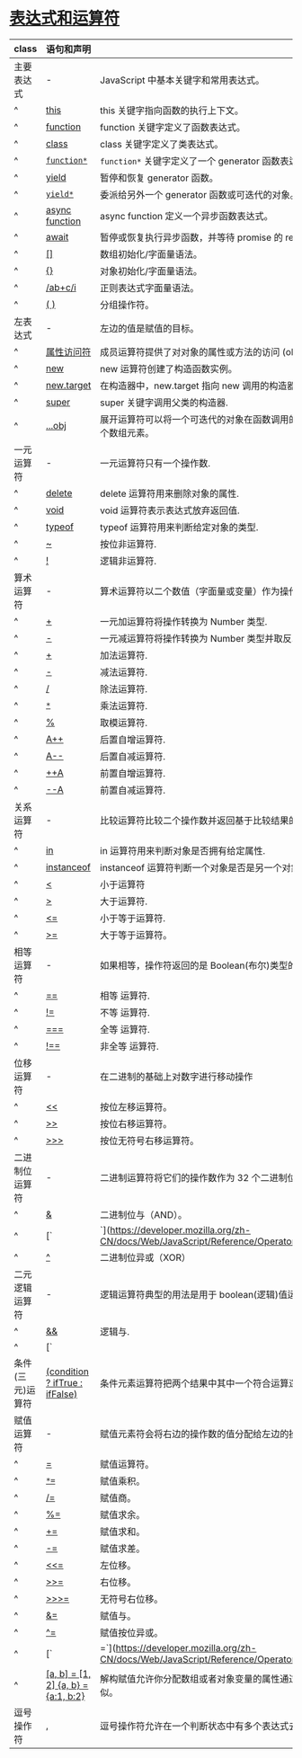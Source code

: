 # [表达式和运算符](https://developer.mozilla.org/zh-CN/docs/Web/JavaScript/Reference/Operators)

| class            | 语句和声明                                                                                                                                  | more                                                                                                    |
| ---------------- | ------------------------------------------------------------------------------------------------------------------------------------------- | ------------------------------------------------------------------------------------------------------- |
| 主要表达式       | -                                                                                                                                           | JavaScript 中基本关键字和常用表达式。                                                                   |
| ^                | [this](https://developer.mozilla.org/zh-CN/docs/Web/JavaScript/Reference/Operators/this)                                                    | this 关键字指向函数的执行上下文。                                                                       |
| ^                | [function](https://developer.mozilla.org/zh-CN/docs/Web/JavaScript/Reference/Operators/function)                                            | function 关键字定义了函数表达式。                                                                       |
| ^                | [class](https://developer.mozilla.org/zh-CN/docs/Web/JavaScript/Reference/Operators/class)                                                  | class 关键字定义了类表达式。                                                                            |
| ^                | [`function*`](https://developer.mozilla.org/zh-CN/docs/Web/JavaScript/Reference/Operators/function*)                                        | `function*` 关键字定义了一个 generator 函数表达式。                                                     |
| ^                | [yield](https://developer.mozilla.org/zh-CN/docs/Web/JavaScript/Reference/Operators/yield)                                                  | 暂停和恢复 generator 函数。                                                                             |
| ^                | [`yield*`](https://developer.mozilla.org/zh-CN/docs/Web/JavaScript/Reference/Operators/yield*)                                              | 委派给另外一个 generator 函数或可迭代的对象。                                                           |
| ^                | [async function](https://developer.mozilla.org/zh-CN/docs/Web/JavaScript/Reference/Operators/async_function)                                | async function 定义一个异步函数表达式。                                                                 |
| ^                | [await](https://developer.mozilla.org/zh-CN/docs/Web/JavaScript/Reference/Operators/await)                                                  | 暂停或恢复执行异步函数，并等待 promise 的 resolve/reject 回调。                                         |
| ^                | [[]](https://developer.mozilla.org/zh-CN/docs/Web/JavaScript/Reference/Operators/Array)                                                     | 数组初始化/字面量语法。                                                                                 |
| ^                | [{}](https://developer.mozilla.org/zh-CN/docs/Web/JavaScript/Reference/Operators/Object_initializer)                                        | 对象初始化/字面量语法。                                                                                 |
| ^                | [/ab+c/i](https://developer.mozilla.org/zh-CN/docs/Web/JavaScript/Reference/Operators/RegExp)                                               | 正则表达式字面量语法。                                                                                  |
| ^                | [( )](https://developer.mozilla.org/zh-CN/docs/Web/JavaScript/Reference/Operators/Grouping)                                                 | 分组操作符。                                                                                            |
| 左表达式         | -                                                                                                                                           | 左边的值是赋值的目标。                                                                                  |
| ^                | [属性访问符](https://developer.mozilla.org/zh-CN/docs/Web/JavaScript/Reference/Operators/Property_accessors)                                | 成员运算符提供了对对象的属性或方法的访问 (object.property 和 object["property"]).                       |
| ^                | [new](https://developer.mozilla.org/zh-CN/docs/Web/JavaScript/Reference/Operators/new)                                                      | new 运算符创建了构造函数实例。                                                                          |
| ^                | [new.target](https://developer.mozilla.org/zh-CN/docs/Web/JavaScript/Reference/Operators/new.target)                                        | 在构造器中，new.target 指向 new 调用的构造器。                                                          |
| ^                | [super](https://developer.mozilla.org/zh-CN/docs/Web/JavaScript/Reference/Operators/super)                                                  | super 关键字调用父类的构造器.                                                                           |
| ^                | [...obj](https://developer.mozilla.org/zh-CN/docs/Web/JavaScript/Reference/Operators/Spread_syntax)                                         | 展开运算符可以将一个可迭代的对象在函数调用的位置展开成为多个参数,或者在数组字面量中展开成多个数组元素。 |
| 一元运算符       | -                                                                                                                                           | 一元运算符只有一个操作数.                                                                               |
| ^                | [delete](https://developer.mozilla.org/zh-CN/docs/Web/JavaScript/Reference/Operators/delete)                                                | delete 运算符用来删除对象的属性.                                                                        |
| ^                | [void](https://developer.mozilla.org/zh-CN/docs/Web/JavaScript/Reference/Operators/void)                                                    | void 运算符表示表达式放弃返回值.                                                                        |
| ^                | [typeof](https://developer.mozilla.org/zh-CN/docs/Web/JavaScript/Reference/Operators/typeof)                                                | typeof 运算符用来判断给定对象的类型.                                                                    |
| ^                | [~](https://developer.mozilla.org/zh-CN/docs/Web/JavaScript/Reference/Operators/Bitwise_Operators#Bitwise_NOT)                              | 按位非运算符.                                                                                           |
| ^                | [!](https://developer.mozilla.org/zh-CN/docs/Web/JavaScript/Reference/Operators/Logical_Operators#Logical_NOT)                              | 逻辑非运算符.                                                                                           |
| 算术运算符       | -                                                                                                                                           | 算术运算符以二个数值（字面量或变量）作为操作数，并返回单个数值。                                        |
| ^                | [+](https://developer.mozilla.org/zh-CN/docs/Web/JavaScript/Reference/Operators/Arithmetic_Operators#Unary_plus)                            | 一元加运算符将操作转换为 Number 类型.                                                                   |
| ^                | [-](https://developer.mozilla.org/zh-CN/docs/Web/JavaScript/Reference/Operators/Arithmetic_Operators#Unary_negation)                        | 一元减运算符将操作转换为 Number 类型并取反.                                                             |
| ^                | [+](https://developer.mozilla.org/zh-CN/docs/Web/JavaScript/Reference/Operators/Arithmetic_Operators#Addition)                              | 加法运算符.                                                                                             |
| ^                | [-](https://developer.mozilla.org/zh-CN/docs/Web/JavaScript/Reference/Operators/Arithmetic_Operators#Subtraction)                           | 减法运算符.                                                                                             |
| ^                | [/](https://developer.mozilla.org/zh-CN/docs/Web/JavaScript/Reference/Operators/Arithmetic_Operators#Division)                              | 除法运算符.                                                                                             |
| ^                | [`*`](https://developer.mozilla.org/zh-CN/docs/Web/JavaScript/Reference/Operators/Arithmetic_Operators#Multiplication)                      | 乘法运算符.                                                                                             |
| ^                | [%](https://developer.mozilla.org/zh-CN/docs/Web/JavaScript/Reference/Operators/Arithmetic_Operators#Remainder)                             | 取模运算符.                                                                                             |
| ^                | [A++](https://developer.mozilla.org/zh-CN/docs/Web/JavaScript/Reference/Operators/Arithmetic_Operators#Increment)                           | 后置自增运算符.                                                                                         |
| ^                | [A--](https://developer.mozilla.org/zh-CN/docs/Web/JavaScript/Reference/Operators/Arithmetic_Operators#Decrement)                           | 后置自减运算符.                                                                                         |
| ^                | [++A](https://developer.mozilla.org/zh-CN/docs/Web/JavaScript/Reference/Operators/Arithmetic_Operators#Increment)                           | 前置自增运算符.                                                                                         |
| ^                | [--A](https://developer.mozilla.org/zh-CN/docs/Web/JavaScript/Reference/Operators/Arithmetic_Operators#Decrement)                           | 前置自减运算符.                                                                                         |
| 关系运算符       | -                                                                                                                                           | 比较运算符比较二个操作数并返回基于比较结果的 Boolean 值。                                               |
| ^                | [in](https://developer.mozilla.org/zh-CN/docs/Web/JavaScript/Reference/Operators/in)                                                        | in 运算符用来判断对象是否拥有给定属性.                                                                  |
| ^                | [instanceof](https://developer.mozilla.org/zh-CN/docs/Web/JavaScript/Reference/Operators/instanceof)                                        | instanceof 运算符判断一个对象是否是另一个对象的实例.                                                    |
| ^                | [<](https://developer.mozilla.org/zh-CN/docs/Web/JavaScript/Reference/Operators/Comparison_Operators#Less_than_operator)                    | 小于运算符                                                                                              |
| ^                | [>](https://developer.mozilla.org/zh-CN/docs/Web/JavaScript/Reference/Operators/Comparison_Operators#Greater_than_operator)                 | 大于运算符.                                                                                             |
| ^                | [<=](https://developer.mozilla.org/zh-CN/docs/Web/JavaScript/Reference/Operators/Comparison_Operators#Less_than_or_equal_operator)          | 小于等于运算符.                                                                                         |
| ^                | [>=](https://developer.mozilla.org/zh-CN/docs/Web/JavaScript/Reference/Operators/Comparison_Operators#Greater_than_or_equal_operator)       | 大于等于运算符。                                                                                        |
| 相等运算符       | -                                                                                                                                           | 如果相等，操作符返回的是 Boolean(布尔)类型的 true，否则是 false。                                       |
| ^                | [==](https://developer.mozilla.org/zh-CN/docs/Web/JavaScript/Reference/Operators/Comparison_Operators#Equality)                             | 相等 运算符.                                                                                            |
| ^                | [!=](https://developer.mozilla.org/zh-CN/docs/Web/JavaScript/Reference/Operators/Comparison_Operators#Inequality)                           | 不等 运算符.                                                                                            |
| ^                | [===](https://developer.mozilla.org/zh-CN/docs/Web/JavaScript/Reference/Operators/Comparison_Operators#Identity)                            | 全等 运算符.                                                                                            |
| ^                | [!==](https://developer.mozilla.org/zh-CN/docs/Web/JavaScript/Reference/Operators/Comparison_Operators#Nonidentity)                         | 非全等 运算符.                                                                                          |
| 位移运算符       | -                                                                                                                                           | 在二进制的基础上对数字进行移动操作                                                                      |
| ^                | [<<](https://developer.mozilla.org/zh-CN/docs/Web/JavaScript/Reference/Operators/Bitwise_Operators#Left_shift)                              | 按位左移运算符。                                                                                        |
| ^                | [>>](https://developer.mozilla.org/zh-CN/docs/Web/JavaScript/Reference/Operators/Bitwise_Operators#Right_shift)                             | 按位右移运算符。                                                                                        |
| ^                | [>>>](https://developer.mozilla.org/zh-CN/docs/Web/JavaScript/Reference/Operators/Bitwise_Operators#Unsigned_right_shift)                   | 按位无符号右移运算符。                                                                                  |
| 二进制位运算符   | -                                                                                                                                           | 二进制运算符将它们的操作数作为 32 个二进制位（0 或 1）的集合，并返回标准的 JavaScript 数值。            |
| ^                | [&](https://developer.mozilla.org/zh-CN/docs/Web/JavaScript/Reference/Operators/Bitwise_Operators#Bitwise_AND)                              | 二进制位与（AND）。                                                                                     |
| ^                | [`|`](https://developer.mozilla.org/zh-CN/docs/Web/JavaScript/Reference/Operators/Bitwise_Operators#Bitwise_OR)                             | 二进制位或（OR）。                                                                                      |
| ^                | [^](https://developer.mozilla.org/zh-CN/docs/Web/JavaScript/Reference/Operators/Bitwise_Operators#Bitwise_XOR)                              | 二进制位异或（XOR）                                                                                     |
| 二元逻辑运算符   | -                                                                                                                                           | 逻辑运算符典型的用法是用于 boolean(逻辑)值运算, 它们返回 boolean 值。                                   |
| ^                | [&&](https://developer.mozilla.org/zh-CN/docs/Web/JavaScript/Reference/Operators/Logical_Operators#Logical_AND)                             | 逻辑与.                                                                                                 |
| ^                | [`||`](https://developer.mozilla.org/zh-CN/docs/Web/JavaScript/Reference/Operators/Logical_Operators#Logical_OR)                            | 逻辑或.                                                                                                 |
| 条件(三元)运算符 | [(condition ? ifTrue : ifFalse)](https://developer.mozilla.org/zh-CN/docs/Web/JavaScript/Reference/Operators/Conditional_Operator)          | 条件元素运算符把两个结果中其中一个符合运算逻辑的值返回。                                                |
| 赋值运算符       | -                                                                                                                                           | 赋值元素符会将右边的操作数的值分配给左边的操作数，并将其值修改为右边操作数相等的值。                    |
| ^                | [=](https://developer.mozilla.org/zh-CN/docs/Web/JavaScript/Reference/Operators/Assignment_Operators#Assignment)                            | 赋值运算符。                                                                                            |
| ^                | [`*=`](https://developer.mozilla.org/zh-CN/docs/Web/JavaScript/Reference/Operators/Assignment_Operators#Multiplication_assignment)          | 赋值乘积。                                                                                              |
| ^                | [/=](https://developer.mozilla.org/zh-CN/docs/Web/JavaScript/Reference/Operators/Assignment_Operators#Division_assignment)                  | 赋值商。                                                                                                |
| ^                | [%=](https://developer.mozilla.org/zh-CN/docs/Web/JavaScript/Reference/Operators/Assignment_Operators#Remainder_assignment)                 | 赋值求余。                                                                                              |
| ^                | [+=](https://developer.mozilla.org/zh-CN/docs/Web/JavaScript/Reference/Operators/Assignment_Operators#Addition_assignment)                  | 赋值求和。                                                                                              |
| ^                | [-=](https://developer.mozilla.org/zh-CN/docs/Web/JavaScript/Reference/Operators/Assignment_Operators#Subtraction_assignment)               | 赋值求差。                                                                                              |
| ^                | [<<=](https://developer.mozilla.org/zh-CN/docs/Web/JavaScript/Reference/Operators/Assignment_Operators#Left_shift_assignment)               | 左位移。                                                                                                |
| ^                | [>>=](https://developer.mozilla.org/zh-CN/docs/Web/JavaScript/Reference/Operators/Assignment_Operators#Right_shift_assignment)              | 右位移。                                                                                                |
| ^                | [>>>=](https://developer.mozilla.org/zh-CN/docs/Web/JavaScript/Reference/Operators/Assignment_Operators#Unsigned_right_shift_assignment)    | 无符号右位移。                                                                                          |
| ^                | [&=](https://developer.mozilla.org/zh-CN/docs/Web/JavaScript/Reference/Operators/Assignment_Operators#Bitwise_AND_assignment)               | 赋值与。                                                                                                |
| ^                | [^=](https://developer.mozilla.org/zh-CN/docs/Web/JavaScript/Reference/Operators/Assignment_Operators#Bitwise_XOR_assignment)               | 赋值按位异或。                                                                                          |
| ^                | [`|=`](https://developer.mozilla.org/zh-CN/docs/Web/JavaScript/Reference/Operators/Assignment_Operators#Bitwise_OR_assignment)              | 赋值或。                                                                                                |
| ^                | [[a, b] = [1, 2] {a, b} = {a:1, b:2}](https://developer.mozilla.org/zh-CN/docs/Web/JavaScript/Reference/Operators/Destructuring_assignment) | 解构赋值允许你分配数组或者对象变量的属性通过使用规定的语法，其看起来和数组和对象字面量很相似。          |
| 逗号操作符       | [,](https://developer.mozilla.org/zh-CN/docs/Web/JavaScript/Reference/Operators/Comma_Operator)                                             | 逗号操作符允许在一个判断状态中有多个表达式去进行运算并且最后返回最后一个表达式的值。                    |
